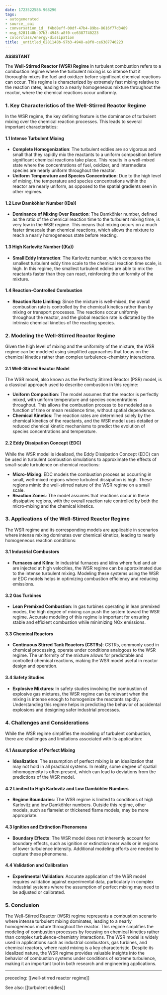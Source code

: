 ```yaml
---
date: 1723522586.968296
tags:
- autogenerated
- source__oai
- conversation_id__f4bd8eff-00df-47b4-89ba-8616f77d3489
- msg_6281148b-97b3-4948-a8f0-ce6387740223
- colorclass/energy-dissipation
title: _untitled_6281148b-97b3-4948-a8f0-ce6387740223
---
```


**ASSISTANT**

The **Well-Stirred Reactor (WSR) Regime** in turbulent combustion refers to a combustion regime where the turbulent mixing is so intense that it thoroughly mixes the fuel and oxidizer before significant chemical reactions can occur. This regime is characterized by extremely fast mixing relative to the reaction rates, leading to a nearly homogeneous mixture throughout the reactor, where the chemical reactions occur uniformly.

### 1. **Key Characteristics of the Well-Stirred Reactor Regime**

In the WSR regime, the key defining feature is the dominance of turbulent mixing over the chemical reaction processes. This leads to several important characteristics:

#### **1.1 Intense Turbulent Mixing**
- **Complete Homogenization**: The turbulent eddies are so vigorous and small that they rapidly mix the reactants to a uniform composition before significant chemical reactions take place. This results in a well-mixed state where the concentrations of fuel, oxidizer, and intermediate species are nearly uniform throughout the reactor.
- **Uniform Temperature and Species Concentration**: Due to the high level of mixing, the temperature and species concentrations within the reactor are nearly uniform, as opposed to the spatial gradients seen in other regimes.

#### **1.2 Low Damköhler Number (\(Da\))**
- **Dominance of Mixing Over Reaction**: The Damköhler number, defined as the ratio of the chemical reaction time to the turbulent mixing time, is very low in the WSR regime. This means that mixing occurs on a much faster timescale than chemical reactions, which allows the mixture to reach a nearly homogeneous state before reacting.

#### **1.3 High Karlovitz Number (\(Ka\))**
- **Small Eddy Interaction**: The Karlovitz number, which compares the smallest turbulent eddy time scale to the chemical reaction time scale, is high. In this regime, the smallest turbulent eddies are able to mix the reactants faster than they can react, reinforcing the uniformity of the mixture.

#### **1.4 Reaction-Controlled Combustion**
- **Reaction Rate Limiting**: Since the mixture is well-mixed, the overall combustion rate is controlled by the chemical kinetics rather than by mixing or transport processes. The reactions occur uniformly throughout the reactor, and the global reaction rate is dictated by the intrinsic chemical kinetics of the reacting species.

### 2. **Modeling the Well-Stirred Reactor Regime**

Given the high level of mixing and the uniformity of the mixture, the WSR regime can be modeled using simplified approaches that focus on the chemical kinetics rather than complex turbulence-chemistry interactions.

#### **2.1 Well-Stirred Reactor Model**
The WSR model, also known as the Perfectly Stirred Reactor (PSR) model, is a classical approach used to describe combustion in this regime:

- **Uniform Composition**: The model assumes that the reactor is perfectly mixed, with uniform temperature and species concentrations throughout. This allows the combustion process to be modeled as a function of time or mean residence time, without spatial dependence.
- **Chemical Kinetics**: The reaction rates are determined solely by the chemical kinetics of the reactants, and the WSR model uses detailed or reduced chemical kinetic mechanisms to predict the evolution of species concentrations and temperature.

#### **2.2 Eddy Dissipation Concept (EDC)**
While the WSR model is idealized, the Eddy Dissipation Concept (EDC) can be used in turbulent combustion simulations to approximate the effects of small-scale turbulence on chemical reactions:

- **Micro-Mixing**: EDC models the combustion process as occurring in small, well-mixed regions where turbulent dissipation is high. These regions mimic the well-stirred nature of the WSR regime on a small scale.
- **Reaction Zones**: The model assumes that reactions occur in these dissipative regions, with the overall reaction rate controlled by both the micro-mixing and the chemical kinetics.

### 3. **Applications of the Well-Stirred Reactor Regime**

The WSR regime and its corresponding models are applicable in scenarios where intense mixing dominates over chemical kinetics, leading to nearly homogeneous reaction conditions:

#### **3.1 Industrial Combustors**
- **Furnaces and Kilns**: In industrial furnaces and kilns where fuel and air are injected at high velocities, the WSR regime can be approximated due to the intense turbulent mixing. Modeling these systems using the WSR or EDC models helps in optimizing combustion efficiency and reducing emissions.

#### **3.2 Gas Turbines**
- **Lean Premixed Combustion**: In gas turbines operating in lean premixed modes, the high degree of mixing can push the system toward the WSR regime. Accurate modeling of this regime is important for ensuring stable and efficient combustion while minimizing NOx emissions.

#### **3.3 Chemical Reactors**
- **Continuous Stirred Tank Reactors (CSTRs)**: CSTRs, commonly used in chemical processing, operate under conditions analogous to the WSR regime. The uniformity of the mixture allows for predictable and controlled chemical reactions, making the WSR model useful in reactor design and operation.

#### **3.4 Safety Studies**
- **Explosive Mixtures**: In safety studies involving the combustion of explosive gas mixtures, the WSR regime can be relevant when the mixing is intense enough to homogenize the reactants rapidly. Understanding this regime helps in predicting the behavior of accidental explosions and designing safer industrial processes.

### 4. **Challenges and Considerations**

While the WSR regime simplifies the modeling of turbulent combustion, there are challenges and limitations associated with its application:

#### **4.1 Assumption of Perfect Mixing**
- **Idealization**: The assumption of perfect mixing is an idealization that may not hold in all practical systems. In reality, some degree of spatial inhomogeneity is often present, which can lead to deviations from the predictions of the WSR model.

#### **4.2 Limited to High Karlovitz and Low Damköhler Numbers**
- **Regime Boundaries**: The WSR regime is limited to conditions of high Karlovitz and low Damköhler numbers. Outside this regime, other models, such as flamelet or thickened flame models, may be more appropriate.

#### **4.3 Ignition and Extinction Phenomena**
- **Boundary Effects**: The WSR model does not inherently account for boundary effects, such as ignition or extinction near walls or in regions of lower turbulence intensity. Additional modeling efforts are needed to capture these phenomena.

#### **4.4 Validation and Calibration**
- **Experimental Validation**: Accurate application of the WSR model requires validation against experimental data, particularly in complex industrial systems where the assumption of perfect mixing may need to be adjusted or calibrated.

### 5. **Conclusion**

The Well-Stirred Reactor (WSR) regime represents a combustion scenario where intense turbulent mixing dominates, leading to a nearly homogeneous mixture throughout the reactor. This regime simplifies the modeling of combustion processes by focusing on chemical kinetics rather than complex turbulence-chemistry interactions. The WSR model is widely used in applications such as industrial combustors, gas turbines, and chemical reactors, where rapid mixing is a key characteristic. Despite its idealized nature, the WSR regime provides valuable insights into the behavior of combustion systems under conditions of extreme turbulence, making it an important tool in both research and engineering applications.


---

preceding: [[well-stirred reactor regime]]

See also: [[turbulent eddies]]